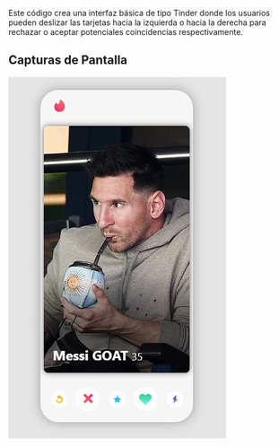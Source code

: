 Este código crea una interfaz básica de tipo Tinder donde los usuarios pueden deslizar las tarjetas hacia la izquierda o hacia la derecha para rechazar o aceptar potenciales coincidencias respectivamente.


## Capturas de Pantalla

![Captura de Pantalla](preview.png)
